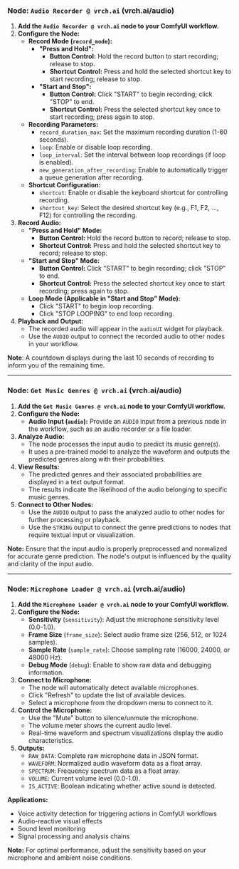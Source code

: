 ### Node: `Audio Recorder @ vrch.ai` (vrch.ai/audio)

1. **Add the `Audio Recorder @ vrch.ai` node to your ComfyUI workflow.**
2. **Configure the Node:**
   - **Record Mode (`record_mode`):**
     - **"Press and Hold":**
       - **Button Control:** Hold the record button to start recording; release to stop.
       - **Shortcut Control:** Press and hold the selected shortcut key to start recording; release to stop.
     - **"Start and Stop":**
       - **Button Control:** Click "START" to begin recording; click "STOP" to end.
       - **Shortcut Control:** Press the selected shortcut key once to start recording; press again to stop.
   - **Recording Parameters:**
     - `record_duration_max`: Set the maximum recording duration (1-60 seconds).
     - `loop`: Enable or disable loop recording.
     - `loop_interval`: Set the interval between loop recordings (if loop is enabled).
     - `new_generation_after_recording`: Enable to automatically trigger a queue generation after recording.
   - **Shortcut Configuration:**
     - `shortcut`: Enable or disable the keyboard shortcut for controlling recording.
     - `shortcut_key`: Select the desired shortcut key (e.g., F1, F2, ..., F12) for controlling the recording.
3. **Record Audio:**
   - **"Press and Hold" Mode:**
     - **Button Control:** Hold the record button to record; release to stop.
     - **Shortcut Control:** Press and hold the selected shortcut key to record; release to stop.
   - **"Start and Stop" Mode:**
     - **Button Control:** Click "START" to begin recording; click "STOP" to end.
     - **Shortcut Control:** Press the selected shortcut key once to start recording; press again to stop.
   - **Loop Mode (Applicable in "Start and Stop" Mode):**
     - Click "START" to begin loop recording.
     - Click "STOP LOOPING" to end loop recording.
4. **Playback and Output:**
   - The recorded audio will appear in the `audioUI` widget for playback.
   - Use the `AUDIO` output to connect the recorded audio to other nodes in your workflow.

**Note**: A countdown displays during the last 10 seconds of recording to inform you of the remaining time.

---

### Node: `Get Music Genres @ vrch.ai` (vrch.ai/audio)

1. **Add the `Get Music Genres @ vrch.ai` node to your ComfyUI workflow.**
2. **Configure the Node:**
   - **Audio Input (`audio`):** Provide an `AUDIO` input from a previous node in the workflow, such as an audio recorder or a file loader.
3. **Analyze Audio:**
   - The node processes the input audio to predict its music genre(s).
   - It uses a pre-trained model to analyze the waveform and outputs the predicted genres along with their probabilities.
4. **View Results:**
   - The predicted genres and their associated probabilities are displayed in a text output format.
   - The results indicate the likelihood of the audio belonging to specific music genres.
5. **Connect to Other Nodes:**
   - Use the `AUDIO` output to pass the analyzed audio to other nodes for further processing or playback.
   - Use the `STRING` output to connect the genre predictions to nodes that require textual input or visualization.

**Note:** Ensure that the input audio is properly preprocessed and normalized for accurate genre prediction. The node's output is influenced by the quality and clarity of the input audio.

---

### Node: `Microphone Loader @ vrch.ai` (vrch.ai/audio)

1. **Add the `Microphone Loader @ vrch.ai` node to your ComfyUI workflow.**
2. **Configure the Node:**
   - **Sensitivity** (`sensitivity`): Adjust the microphone sensitivity level (0.0-1.0).
   - **Frame Size** (`frame_size`): Select audio frame size (256, 512, or 1024 samples).
   - **Sample Rate** (`sample_rate`): Choose sampling rate (16000, 24000, or 48000 Hz).
   - **Debug Mode** (`debug`): Enable to show raw data and debugging information.
3. **Connect to Microphone:**
   - The node will automatically detect available microphones.
   - Click "Refresh" to update the list of available devices.
   - Select a microphone from the dropdown menu to connect to it.
4. **Control the Microphone:**
   - Use the "Mute" button to silence/unmute the microphone.
   - The volume meter shows the current audio level.
   - Real-time waveform and spectrum visualizations display the audio characteristics.
5. **Outputs:**
   - `RAW_DATA`: Complete raw microphone data in JSON format.
   - `WAVEFORM`: Normalized audio waveform data as a float array.
   - `SPECTRUM`: Frequency spectrum data as a float array.
   - `VOLUME`: Current volume level (0.0-1.0).
   - `IS_ACTIVE`: Boolean indicating whether active sound is detected.

**Applications:**
- Voice activity detection for triggering actions in ComfyUI workflows
- Audio-reactive visual effects
- Sound level monitoring
- Signal processing and analysis chains

**Note:** For optimal performance, adjust the sensitivity based on your microphone and ambient noise conditions.